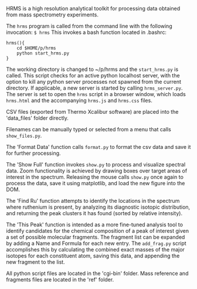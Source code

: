 HRMS is a high resolution analytical toolkit for processing data obtained from mass spectrometry experiments. 

The `hrms` program is called from the command line with the following invocation: 
`$ hrms`
This invokes a bash function located in .bashrc:

	hrms(){
		cd $HOME/p/hrms
        python start_hrms.py
	}
	
The working directory is changed to ~/p/hrms and the `start_hrms.py` is called. 
This script checks for an active python localhost server, with the option to kill any python server processes not spawned from the current directory. 
If applicable, a new server is started by calling `hrms_server.py`. 
The server is set to open the `hrms` script in a browser window, which loads `hrms.html` and the accompanying `hrms.js` and `hrms.css` files. 

CSV files (exported from Thermo Xcalibur software) are placed into the 'data_files' folder directly. 

Filenames can be manually typed or selected from a menu that calls `show_files.py`. 

The 'Format Data' function calls `format.py` to format the csv data and save it for further processing. 

The 'Show Full' function invokes `show.py` to process and visualize spectral data. Zoom functionality is achieved by drawing boxes over target areas of interest in the spectrum. 
Releasing the mouse calls `show.py` once again to process the data, save it using matplotlib, and load the new figure into the DOM. 

The 'Find Ru' function attempts to identify the locations in the spectrum where ruthenium is present, by analyzing its diagnostic isotopic distribution, and returning
the peak clusters it has found (sorted by relative intensity). 

The 'This Peak' function is intended as a more fine-tuned analysis tool to identify candidates for the chemical composition of a peak of interest given a set of 
possible molecular fragments. The fragment list can be expanded by adding a Name and Formula for each new entry. The `add_frag.py` script accomplishes this by 
calculating the combined exact masses of the major isotopes for each constituent atom, saving this data, and appending the new fragment to the list. 

All python script files are located in the 'cgi-bin' folder. Mass reference and fragments files are located in the 'ref' folder. 


